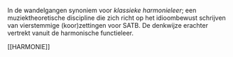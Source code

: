 In de wandelgangen synoniem voor *klassieke harmonieleer*; een muziektheoretische discipline die zich richt op het idioombewust schrijven van vierstemmige (koor)zettingen voor SATB. De denkwijze erachter vertrekt vanuit de harmonische functieleer.

[[HARMONIE]]
